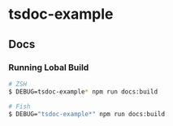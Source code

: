 # tsdoc-example

## Docs

### Running Lobal Build

```sh
# ZSH
$ DEBUG=tsdoc-example* npm run docs:build
```

```sh
# Fish
$ DEBUG="tsdoc-example*" npm run docs:build
```